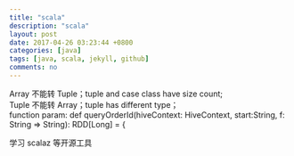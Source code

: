 ```yaml
---
title: "scala"
description: "scala"
layout: post
date: 2017-04-26 03:23:44 +0800
categories: [java]
tags: [java, scala, jekyll, github]
comments: no
---
```

Array 不能转 Tuple；tuple and case class have size count;
<br>
Tuple 不能转 Array；tuple has different type；
<br>
function param:  def queryOrderId(hiveContext: HiveContext, start:String, f: String => String): RDD[Long] = {
<br>


学习 scalaz 等开源工具
